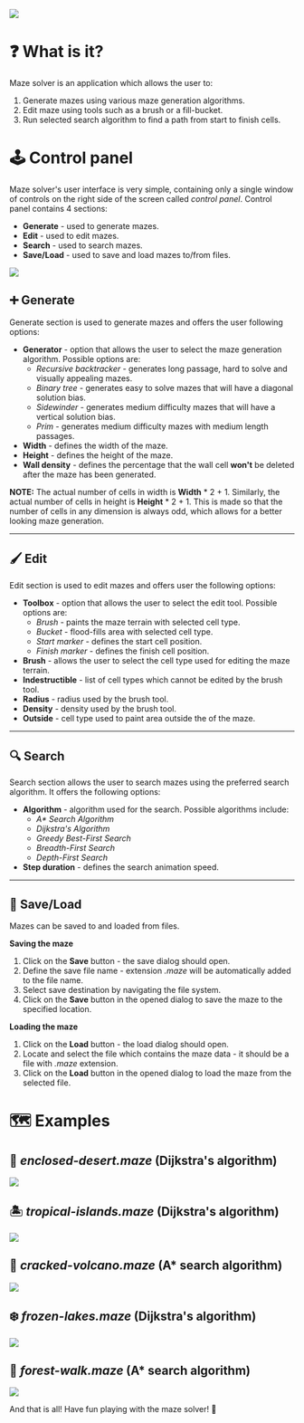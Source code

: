 ![](doc/images/header.png)

# ❓ What is it?
Maze solver is an application which allows the user to:
1. Generate mazes using various maze generation algorithms.
2. Edit maze using tools such as a brush or a fill-bucket.
3. Run selected search algorithm to find a path from start to finish cells.

# 🕹️ Control panel
Maze solver's user interface is very simple, containing only a single window of controls on the right side of the screen called *control panel*. Control panel contains 4 sections:
* **Generate** - used to generate mazes.
* **Edit** - used to edit mazes.
* **Search** - used to search mazes.
* **Save/Load** - used to save and load mazes to/from files.

![](doc/images/solved-maze.png)

## ➕ Generate

Generate section is used to generate mazes and offers the user following options:
* **Generator** - option that allows the user to select the maze generation algorithm. Possible options are:
  * *Recursive backtracker* - generates long passage, hard to solve and visually appealing mazes.
  * *Binary tree* - generates easy to solve mazes that will have a diagonal solution bias.
  * *Sidewinder* - generates medium difficulty mazes that will have a vertical solution bias.
  * *Prim* - generates medium difficulty mazes with medium length passages.
* **Width** - defines the width of the maze.
* **Height** - defines the height of the maze.
* **Wall density** - defines the percentage that the wall cell **won't** be deleted after the maze has been generated.

**NOTE:** The actual number of cells in width is **Width** * 2 + 1. Similarly, the actual number of cells in height is **Height** * 2 + 1. This is made so that the number of cells in any dimension is always odd, which allows for a better looking maze generation.

---

## 🖌️ Edit

Edit section is used to edit mazes and offers user the following options:
* **Toolbox** - option that allows the user to select the edit tool. Possible options are:
  * *Brush* - paints the maze terrain with selected cell type.
  * *Bucket* - flood-fills area with selected cell type.
  * *Start marker* - defines the start cell position.
  * *Finish marker* - defines the finish cell position.
* **Brush** - allows the user to select the cell type used for editing the maze terrain.
* **Indestructible** - list of cell types which cannot be edited by the brush tool.
* **Radius** - radius used by the brush tool.
* **Density** - density used by the brush tool.
* **Outside** - cell type used to paint area outside the of the maze.

---

## 🔍 Search

Search section allows the user to search mazes using the preferred search algorithm. It offers the following options:
* **Algorithm** - algorithm used for the search. Possible algorithms include:
  * *A\* Search Algorithm*
  * *Dijkstra's Algorithm*
  * *Greedy Best-First Search*
  * *Breadth-First Search*
  * *Depth-First Search*
* **Step duration** - defines the search animation speed.

---

## 💾 Save/Load

Mazes can be saved to and loaded from files.

**Saving the maze**
1. Click on the **Save** button - the save dialog should open.
2. Define the save file name - extension *.maze* will be automatically added to the file name.
3. Select save destination by navigating the file system.
4. Click on the **Save** button in the opened dialog to save the maze to the specified location.

**Loading the maze**
1. Click on the **Load** button - the load dialog should open.
2. Locate and select the file which contains the maze data - it should be a file with *.maze* extension.
3. Click on the **Load** button in the opened dialog to load the maze from the selected file.

# 🗺️ Examples

## 🌵 *enclosed-desert.maze* (Dijkstra's algorithm)
![](doc/gifs/enclosed-desert.gif)

## 🏝️ *tropical-islands.maze* (Dijkstra's algorithm)
![](doc/gifs/tropical-islands.gif)

## 🌋 *cracked-volcano.maze* (A* search algorithm)
![](doc/gifs/cracked-volcano.gif)

## ❄️ *frozen-lakes.maze* (Dijkstra's algorithm)
![](doc/gifs/frozen-lakes.gif)

## 🌳 *forest-walk.maze* (A* search algorithm)
![](doc/gifs/forest-walk.gif)

And that is all! Have fun playing with the maze solver! 🙂
